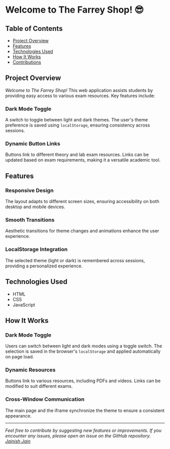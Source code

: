 # Welcome to The Farrey Shop! 😎

## Table of Contents
- [Project Overview](#project-overview)
- [Features](#features)
- [Technologies Used](#technologies-used)
- [How It Works](#how-it-works)
- [Contributions](#contributions)

## Project Overview
*Welcome to The Farrey Shop!* This web application assists students by providing easy access to various exam resources. Key features include:

### Dark Mode Toggle
A switch to toggle between light and dark themes. The user's theme preference is saved using `localStorage`, ensuring consistency across sessions.

### Dynamic Button Links
Buttons link to different theory and lab exam resources. Links can be updated based on exam requirements, making it a versatile academic tool.

## Features
### Responsive Design
The layout adapts to different screen sizes, ensuring accessibility on both desktop and mobile devices.

### Smooth Transitions
Aesthetic transitions for theme changes and animations enhance the user experience.

### LocalStorage Integration
The selected theme (light or dark) is remembered across sessions, providing a personalized experience.

## Technologies Used
- HTML
- CSS
- JavaScript

## How It Works
### Dark Mode Toggle
Users can switch between light and dark modes using a toggle switch. The selection is saved in the browser's `localStorage` and applied automatically on page load.

### Dynamic Resources
Buttons link to various resources, including PDFs and videos. Links can be modified to suit different exams.

### Cross-Window Communication
The main page and the iframe synchronize the theme to ensure a consistent appearance.

---

*Feel free to contribute by suggesting new features or improvements. If you encounter any issues, please open an issue on the GitHub repository.*
*[Jainish Jain](https://linktr.ee/jainish2001)*
